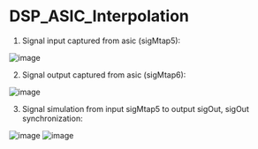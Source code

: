 # DSP_ASIC_Interpolation
1. Signal input captured from asic (sigMtap5): 

![image](https://user-images.githubusercontent.com/87049112/135739449-da13989f-f185-4491-b1ba-4dba8fb12008.png)

2. Signal output captured from asic (sigMtap6): 

![image](https://user-images.githubusercontent.com/87049112/135739472-adf185f2-9f2e-4839-90c8-98d1f73746ff.png)

3. Signal simulation from input sigMtap5 to output sigOut, sigOut synchronization:

![image](https://user-images.githubusercontent.com/87049112/135739896-c9221200-a8d1-4824-b830-80e352ddea0e.png)
![image](https://user-images.githubusercontent.com/87049112/135739907-65a1753c-30e7-488a-8d28-bebe5b78088f.png)
